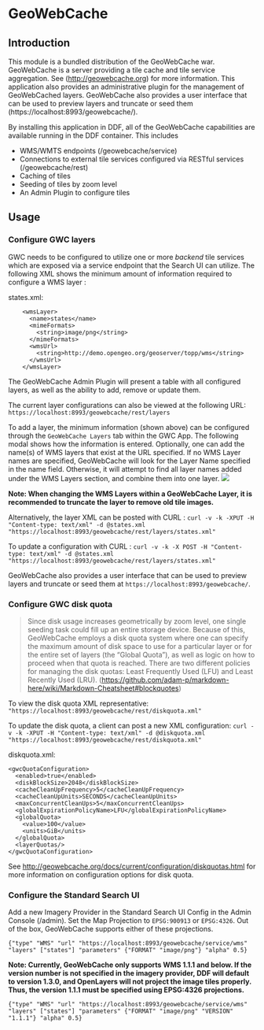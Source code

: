 <!--
/*
 * Copyright (c) Codice Foundation
 *
 * This is free software: you can redistribute it and/or modify it under the terms of the GNU Lesser General Public License as published by the Free Software Foundation, either
 * version 3 of the License, or any later version. 
 *
 * This program is distributed in the hope that it will be useful, but WITHOUT ANY WARRANTY; without even the implied warranty of MERCHANTABILITY or FITNESS FOR A PARTICULAR PURPOSE.
 * See the GNU Lesser General Public License for more details. A copy of the GNU Lesser General Public License is distributed along with this program and can be found at
 * <http://www.gnu.org/licenses/lgpl.html>.
 */
-->

# GeoWebCache 
## Introduction
This module is a bundled distribution of the GeoWebCache war. GeoWebCache is a server providing a tile cache and tile service aggregation.  See (http://geowebcache.org) for more information.  This application also provides an administrative plugin for the management of GeoWebCached layers.  GeoWebCache also provides a user interface that can be used to preview layers and truncate or seed them (https://localhost:8993/geowebcache/).

By installing this application in DDF, all of the GeoWebCache capabilities are available running in the DDF container.  This includes
- WMS/WMTS endpoints (/geowebcache/service)
- Connections to external tile services configured via RESTful services (/geowebcache/rest)
- Caching of tiles
- Seeding of tiles by zoom level
- An Admin Plugin to configure tiles

## Usage

### Configure GWC layers
GWC needs to be configured to utilize one or more *backend* tile services which are exposed via a service endpoint that the Search UI can utilize.  The following XML shows the minimum amount of information required to configure a WMS layer :

states.xml:
```
    <wmsLayer>
      <name>states</name>
      <mimeFormats>
        <string>image/png</string>
      </mimeFormats>
      <wmsUrl>
        <string>http://demo.opengeo.org/geoserver/topp/wms</string>
      </wmsUrl>
    </wmsLayer>
```

The GeoWebCache Admin Plugin will present a table with all configured layers, as well as the ability to add, remove or update them.

The current layer configurations can also be viewed at the following URL:
`https://localhost:8993/geowebcache/rest/layers`

To add a layer, the minimum information (shown above) can be configured through the `GeoWebCache Layers` tab within the GWC App.  The following modal shows how the information is entered.  Optionally, one can add the name(s) of WMS layers that exist at the URL specified. If no WMS Layer names are specified, GeoWebCache will look for the Layer Name specified in the name field.  Otherwise, it will attempt to find all layer names added under the WMS Layers section, and combine them into one layer.
<img src="https://codice.atlassian.net/wiki/download/attachments/1179800/gwcAddLayer"/>

**Note: When changing the WMS Layers within a GeoWebCache Layer, it is recommended to truncate the layer to remove old tile images.**

Alternatively, the layer XML can be posted with CURL :
`curl -v -k -XPUT -H "Content-type: text/xml" -d @states.xml "https://localhost:8993/geowebcache/rest/layers/states.xml"`

To update a configuration with CURL :
`curl -v -k -X POST -H "Content-type: text/xml" -d @states.xml "https://localhost:8993/geowebcache/rest/layers/states.xml"`

GeoWebCache also provides a user interface that can be used to preview layers and truncate or seed them at `https://localhost:8993/geowebcache/`.

### Configure GWC disk quota
> Since disk usage increases geometrically by zoom level, one single seeding task could fill up an entire storage device. Because of this, GeoWebCache employs a disk quota system where one can specify the maximum amount of disk space to use for a particular layer or for the entire set of layers (the “Global Quota”), as well as logic on how to proceed when that quota is reached. There are two different policies for managing the disk quotas: Least Frequently Used (LFU) and Least Recently Used (LRU). 
(https://github.com/adam-p/markdown-here/wiki/Markdown-Cheatsheet#blockquotes)

To view the disk quota XML representative: 
`"https://localhost:8993/geowebcache/rest/diskquota.xml"`

To update the disk quota, a client can post a new XML configuration:
`curl -v -k -XPUT -H "Content-type: text/xml" -d @diskquota.xml "https://localhost:8993/geowebcache/rest/diskquota.xml"`

diskquota.xml:
```
<gwcQuotaConfiguration>
  <enabled>true</enabled>
  <diskBlockSize>2048</diskBlockSize>
  <cacheCleanUpFrequency>5</cacheCleanUpFrequency>
  <cacheCleanUpUnits>SECONDS</cacheCleanUpUnits>
  <maxConcurrentCleanUps>5</maxConcurrentCleanUps>
  <globalExpirationPolicyName>LFU</globalExpirationPolicyName>
  <globalQuota>
    <value>100</value>
    <units>GiB</units>
  </globalQuota>
  <layerQuotas/>
</gwcQuotaConfiguration>
```

See http://geowebcache.org/docs/current/configuration/diskquotas.html for more information on configuration options for disk quota.

### Configure the Standard Search UI
Add a new Imagery Provider in the Standard Search UI Config in the Admin Console (/admin).
Set the Map Projection to `EPSG:900913` or `EPSG:4326`.  Out of the box, GeoWebCache supports either of these projections.

`{"type" "WMS" "url" "https://localhost:8993/geowebcache/service/wms" "layers" ["states"] "parameters" {"FORMAT" "image/png"} "alpha" 0.5}`

**Note: Currently, GeoWebCache only supports WMS 1.1.1 and below.  If the version number is not specified in the imagery provider, DDF will default to version 1.3.0, and OpenLayers will not project the image tiles properly.  Thus, the version 1.1.1 must be specified using EPSG:4326 projections.**

`{"type" "WMS" "url" "https://localhost:8993/geowebcache/service/wms" "layers" ["states"] "parameters" {"FORMAT" "image/png" "VERSION" "1.1.1"} "alpha" 0.5}`

